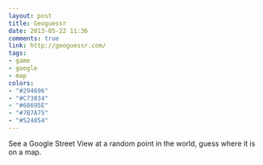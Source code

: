 ```yaml
---
layout: post
title: Geoguessr
date: 2013-05-22 11:36
comments: true
link: http://geoguessr.com/
tags:
- game
- google
- map
colors:
- "#294696"
- "#C73034"
- "#68695E"
- "#7B7A75"
- "#524854"
---
```


See a Google Street View at a random point in the world, guess where it is on a map.
